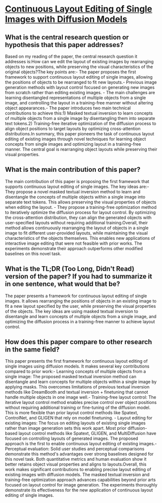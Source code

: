 # [Continuous Layout Editing of Single Images with Diffusion Models](https://arxiv.org/abs/2306.13078)

## What is the central research question or hypothesis that this paper addresses?

Based on my reading of the paper, the central research question it addresses is:How can we edit the layout of existing images by rearranging objects to new positions, while preserving the visual characteristics of the original objects?The key points are:- The paper proposes the first framework to support continuous layout editing of single images, allowing the positions of objects to be rearranged to fit new layouts.- Previous image generation methods with layout control focused on generating new images from scratch rather than editing existing images. - The main challenges are learning disentangled representations of multiple objects from a single image, and controlling the layout in a training-free manner without altering object appearances.- The paper introduces two main technical contributions to achieve this:1) Masked textual inversion to learn concepts of multiple objects from a single image by disentangling them into separate text tokens.2) Training-free iterative optimization of the diffusion process to align object positions to target layouts by optimizing cross-attention distributions.In summary, this paper pioneers the task of continuous layout editing of existing images through novel techniques for learning object concepts from single images and optimizing layout in a training-free manner. The central goal is rearranging object layouts while preserving their visual properties.


## What is the main contribution of this paper?

The main contribution of this paper is proposing the first framework that supports continuous layout editing of single images. The key ideas are:- They propose a novel masked textual inversion method to learn and disentangle the concepts of multiple objects within a single image into separate text tokens. This allows preserving the visual properties of objects when editing the layout. - They propose a training-free optimization method to iteratively optimize the diffusion process for layout control. By optimizing the cross-attention distribution, they can align the generated objects with user-specified layouts without requiring additional training.Overall, their method allows continuously rearranging the layout of objects in a single image to fit different user-provided layouts, while maintaining the visual characteristics of the objects themselves. This enables new applications of interactive image editing that were not feasible with prior works. The experiments demonstrate their approach outperforms other modified baselines on this novel task.


## What is the TL;DR (Too Long, Didn't Read) version of the paper? If you had to summarize it in one sentence, what would that be?

The paper presents a framework for continuous layout editing of single images. It allows rearranging the positions of objects in an existing image to fit a new layout specified by the user, while preserving the visual properties of the objects. The key ideas are using masked textual inversion to disentangle and learn concepts of multiple objects from a single image, and optimizing the diffusion process in a training-free manner to achieve layout control.


## How does this paper compare to other research in the same field?

This paper presents the first framework for continuous layout editing of single images using diffusion models. It makes several key contributions compared to prior work:- Learning concepts of multiple objects from a single image: The proposed masked textual inversion method can disentangle and learn concepts for multiple objects within a single image by applying masks. This overcomes limitations of previous textual inversion methods like DreamBooth and textual inversion + finetuning that cannot handle multiple objects in one image well.- Training-free layout control: The iterative layout control method enables precise control over object positions without requiring additional training or fine-tuning of the diffusion model. This is more flexible than prior layout control methods like Spatext, ControlNet, and GLIGEN that rely on model finetuning. - Layout editing for existing images: The focus on editing layouts of existing single images rather than image generation sets this work apart. Most prior diffusion-based layout control methods like Spatext, GLIGEN, and MultiDiffusion have focused on controlling layouts of generated images. The proposed approach is the first to enable continuous layout editing of existing images.- Perceptual evaluation: Solid user studies and perceptual comparisons demonstrate this method's advantages over strong baselines designed for this novel task. Both quantitative metrics and human evaluation show it better retains object visual properties and aligns to layouts.Overall, this work makes significant contributions to enabling precise layout editing of existing images with diffusion models. The masked textual inversion and training-free optimization approach advances capabilities beyond prior arts focused on layout control for image generation. The experiments thoroughly demonstrate its effectiveness for the new application of continuous layout editing of single images.
